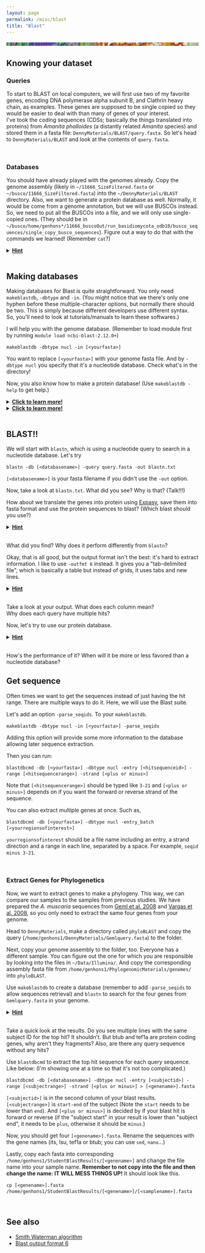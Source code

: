 ```yaml
---
layout: page
permalink: /misc/blast
title: "Blast"
---
```


![band](../img/band.png)

## Knowing your dataset
### Queries

To start to BLAST on local computers, we will first use two of my favorite genes, encoding DNA polymerase alpha subunit B, and Clathrin heavy chain, as examples. These genes are supposed to be single copied so they would be easier to deal with than many of genes of your interest.  
I've took the coding sequences (CDSs; basically the things translated into proteins) from <i>Amanita phalloides</i> (a distantly related <i>Amanita</i> species) and stored them in a fasta file: `DennyMaterials/BLAST/query.fasta`.
So let's head to `DennyMaterials/BLAST` and look at the contents of `query.fasta`.

<br/>

### Databases

You should have already played with the genomes already. Copy the genome assembly (likely in `~/11666_SizeFiltered.fasta` or `~/busco/11666_SizeFiltered.fasta`) into the `~/DennyMaterials/BLAST` directory. Also, we want to generate a protein database as well. Normally, it would be come from a genome annotation, but we will use BUSCOs instead.  
So, we need to put all the BUSCOs into a file, and we will only use single-copied ones. (They should be in `~/busco/home/genhons*/11666_buscoOut/run_basidiomycota_odb10/busco_sequences/single_copy_busco_sequences`). Figure out a way to do that with the commands we learned! (Remember `cat`?)

<details>
  <summary><b><u>Hint</u></b></summary>
  To copy the genome, you do something like
  <pre>cp [&lt;path to genome&gt;] .  </pre>
  To make the protein database, you do something like
  <pre>cat ~/busco/home/genhons*/11666_buscoOut/run_basidiomycota_odb10/busco_sequences/single_copy_busco_sequences/* &gt; busco.fasta  </pre>
  If your busco failed let us know.
</details>
<br/>

## Making databases

Making databases for Blast is quite straightforward. You only need `makeblastdb`, `-dbtype` and `-in`. (You might notice that we there's only one hyphen before these multiple-character options, but normally there should be two. This is simply because different developers use different syntax. So, you'll need to look at tutorials/manuals to learn these softwares.)

I will help you with the genome database.
(Remember to load module first by running `module load ncbi-blast-2.12.0+`)

```
makeblastdb -dbtype nucl -in [<yourfasta>]
```

You want to replace `[<yourfasta>]` with your genome fasta file. And by `-dbtype nucl` you specify that it's a nucleotide database. Check what's in the directory!

Now, you also know how to make a protein database! (Use `makeblastdb -help` to get help.) 
<details>
  <summary><b><u>Click to learn more!</u></b></summary>
  <pre>makeblastdb -dbtype prot -in [&lt;yourfasta&gt;]  </pre>
</details>
<details>
  <summary><b><u>Click to learn more!</u></b></summary>
  It is worth noting that you can change output database name with <code>-out</code>. It is useful when you want to build a database for a fasta from a different folder. For example,
  <pre>makeblastdb -dbtype nucl -in somedir/somefasta -out XXX  </pre>
</details>
<br/>

## BLAST!!

We will start with `blastn`, which is using a nucleotide query to search in a nucleotide database. Let's try 

```
blastn -db [<databasename>] -query query.fasta -out blastn.txt
```

`[<databasename>]` is your fasta filename if you didn't use the `-out` option.

Now, take a look at `blastn.txt`. What did you see? Why is that? (Talk!!!)

How about we translate the genes into protein using [Expasy](https://web.expasy.org/translate/), save them into fasta format and use the protein sequences to blast? (Which blast should you use?)

<details>
  <summary><b><u>Hint</u></b></summary>
  <pre>tblastn -db [&lt;databasename&gt;] -query [&lt;proteinfasta&gt;] -out tblastn.txt  </pre>
</details>
<br/>

What did you find? Why does it perform differently from `blastn`?

Okay, that is all good, but the output format isn't the best: it's hard to extract information. I like to use `-outfmt 6` instead. It gives you a "tab-delimited file", which is basically a table but instead of grids, it uses tabs and new lines.

<details>
  <summary><b><u>Hint</u></b></summary>
  <pre>tblastn -db [&lt;databasename&gt;] -query [&lt;proteinfasta&gt;] -outfmt 6 -out tblastn-fmt6.txt  </pre>
</details>
<br/>

Take a look at your output. What does each column mean?  
Why does each query have multiple hits?

Now, let's try to use our protein database. 

<details>
  <summary><b><u>Hint</u></b></summary>
  <pre>blastp -db [&lt;databasename&gt;] -query [&lt;proteinfasta&gt;] -outfmt 6 -out blastp-fmt6.txt  </pre>
</details>
<br/>

How's the performance of it? When will it be more or less favored than a nucleotide database?
<br/>

## Get sequence

Often times we want to get the sequences instead of just having the hit range. There are multiple ways to do it. Here, we will use the Blast suite. 

Let's add an option `-parse_seqids`. To your `makeblastdb`.

```
makeblastdb -dbtype nucl -in [<yourfasta>] -parse_seqids
```

Adding this option will provide some more information to the database allowing later sequence extraction.

Then you can run:

```
blastdbcmd -db [<yourfasta>] -dbtype nucl -entry [<hitsequenceid>] -range [<hitsequencerange>] -strand [<plus or minus>]
```

Note that `[<hitsequencerange>]` should be typed like `3-21` and `[<plus or minus>]` depends on if you want the forward or reverse strand of the sequence.

You can also extract multiple genes at once. Such as, 

```
blastdbcmd -db [<yourfasta>] -dbtype nucl -entry_batch [<yourregionsofinterest>]
```

`yourregionsofinterest` should be a file name including an entry, a strand direction and a range in each line, separated by a space. For example, `seqid minus 3-21`.

<br/>

### Extract Genes for Phylogenetics

Now, we want to extract genes to make a phylogeny. This way, we can compare our samples to the samples from previous studies. We have prepared the <i>A. muscaria</i> sequences from [Geml et al. 2008](https://www.sciencedirect.com/science/article/pii/S105579030800208X?via%3Dihub) and [Vargas et al. 2008](https://pringlelab.botany.wisc.edu/documents/vargas2019.pdf), so you only need to extract the same four genes from your genome.  

Head to `DennyMaterials`, make a directory called `phyloBLAST` and copy the query (`/home/genhons1/DennyMaterials/Gemlquery.fasta`) to the folder.

Next, copy your genome assembly to the folder, too. Everyone has a different sample. You can figure out the one for which you are responsible by looking into the files in `~/Data/Illumina/`. And copy the corresponding assembly fasta file from `/home/genhons1/PhylogenomicMaterials/genomes/` into `phyloBLAST`.

Use `makeblastdb` to create a database (remember to add `-parse_seqids` to allow sequences retrieval) and `blastn` to search for the four genes from `Gemlquery.fasta` in your genome.

<details>
  <summary><b><u>Hint</u></b></summary>
  <pre>makeblastdb -dbtype nucl -in [&lt;yourgenomefasta&gt;] -parse_seqids  </pre>
  <pre>blastn -db [&lt;yourgenomefasta&gt;] -query Gemlquery.fasta -outfmt 6 -out blastn-Geml.txt  </pre>
</details>
<br/>

Take a quick look at the results. Do you see multiple lines with the same subject ID for the top hit? It shouldn't. But btub and tef1a are protein coding genes, why aren't they fragments? Also, are there any query sequence without any hits?

Use `blastdbcmd` to extract the top hit sequence for each query sequence. Like below: (I'm showing one at a time so that it's not too complicated.)

```
blastdbcmd -db [<databasename>] -dbtype nucl -entry [<subjectid>] -range [<subjectrange>] -strand [<plus or minus>] > [<genename>].fasta
```

`[<subjectid>]` is in the second column of your blast results. `[<subjectrange>]` is `start-end` of the subject (Note the `start` needs to be lower than `end`). And `[<plus or minus>]` is decided by if your blast hit is forward or reverse (if the "subject start" in your result is lower than "subject end", it needs to be `plus`, otherwise it should be `minus`.)

Now, you should get four `[<genename>].fasta`. Rename the sequences with the gene names (its, lsu, tef1a or btub; you can use `sed`, `nano`...) 

Lastly, copy each fasta into corresponding `/home/genhons1/StudentBlastResults/[<genename>]` and change the file name into your sample name. <b>Remember to not copy into the file and then change the name: IT WILL MESS THINGS UP!</b> It should look like this.

```
cp [<genename>].fasta /home/genhons1/StudentBlastResults/[<genename>]/[<samplename>].fasta
```

<br/>

## See also
- [Smith Waterman algorithm](https://en.wikipedia.org/wiki/Smith%E2%80%93Waterman_algorithm)
- [Blast output format 6](https://www.metagenomics.wiki/tools/blast/blastn-output-format-6)
